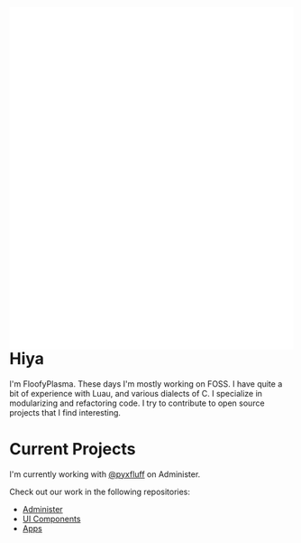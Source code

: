 <img src="https://raw.githubusercontent.com/FloofyPlasma/FloofyPlasma/refs/heads/main/github-metrics.svg" align="right">

# Hiya

I'm FloofyPlasma. These days I'm mostly working on FOSS. I have quite a bit of experience with Luau, and various dialects of C. I specialize in modularizing and refactoring code.
I try to contribute to open source projects that I find interesting.

# Current Projects

I'm currently working with [@pyxfluff](https://github.com/pyxfluff) on Administer.

Check out our work in the following repositories:

- [Administer](https://github.com/administer-org/administer)
- [UI Components](https://github.com/administer-org/ui-components)
- [Apps](https://github.com/administer-org/apps)
